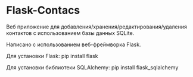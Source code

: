 # Flask-Contacs
Веб приложение для добавления/хранения/редактирования/удаления контактов с использованием базы данных SQLite.

Написано с использованием веб-фреймворка Flask.

Для установки Flask:
pip install flask

Для установки библиотеки SQLAlchemy:
pip install flask_sqlalchemy
